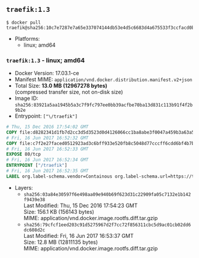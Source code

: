 ## `traefik:1.3`

```console
$ docker pull traefik@sha256:10c7e7287e7a65e337074144db53e4d5c6683d4a675533f3ccfacd0b08d5f9b3
```

-	Platforms:
	-	linux; amd64

### `traefik:1.3` - linux; amd64

-	Docker Version: 17.03.1-ce
-	Manifest MIME: `application/vnd.docker.distribution.manifest.v2+json`
-	Total Size: **13.0 MB (12967278 bytes)**  
	(compressed transfer size, not on-disk size)
-	Image ID: `sha256:83921a5aa1945b5a3c7f9fc797ee0bb39acfbe70ba13d831c113b91f4f2b9b2e`
-	Entrypoint: `["\/traefik"]`

```dockerfile
# Thu, 15 Dec 2016 17:54:02 GMT
COPY file:d8282341d1fb7d2cc3d5d3523d0d4126066cc1ba8abe3f0047a459b3a63a5653 in /etc/ssl/certs/ 
# Fri, 16 Jun 2017 16:52:32 GMT
COPY file:c7f2e27faced0512923ad3c6bff933e520fb8c5048d77cccff6cdd6bf4b7b735 in / 
# Fri, 16 Jun 2017 16:52:33 GMT
EXPOSE 80/tcp
# Fri, 16 Jun 2017 16:52:34 GMT
ENTRYPOINT ["/traefik"]
# Fri, 16 Jun 2017 16:52:35 GMT
LABEL org.label-schema.vendor=Containous org.label-schema.url=https://traefik.io org.label-schema.name=Traefik org.label-schema.description=A modern reverse-proxy org.label-schema.version=v1.3.1 org.label-schema.docker.schema-version=1.0
```

-	Layers:
	-	`sha256:03a84e30597f6e498aa09e940b69f623d31c22909fa05c7132e1b142f9439e38`  
		Last Modified: Thu, 15 Dec 2016 17:54:23 GMT  
		Size: 156.1 KB (156143 bytes)  
		MIME: application/vnd.docker.image.rootfs.diff.tar.gzip
	-	`sha256:79cfcf1eed203c91d5275967d2f7cc72f856311cbc5d9ac01cb02dd6dc608d2c`  
		Last Modified: Fri, 16 Jun 2017 16:53:37 GMT  
		Size: 12.8 MB (12811135 bytes)  
		MIME: application/vnd.docker.image.rootfs.diff.tar.gzip
